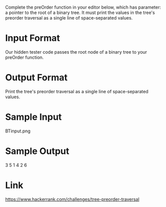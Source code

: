Complete the preOrder function in your editor below, which has  parameter: a pointer to the root of a binary tree. It must print the values in the tree's preorder traversal as a single line of space-separated values.

# Input Format

Our hidden tester code passes the root node of a binary tree to your preOrder function.

# Output Format

Print the tree's preorder traversal as a single line of space-separated values.

# Sample Input

BTinput.png

# Sample Output

3 5 1 4 2 6

# Link

https://www.hackerrank.com/challenges/tree-preorder-traversal
